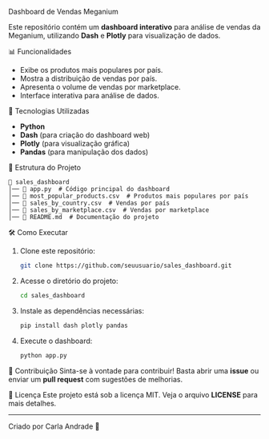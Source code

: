  Dashboard de Vendas Meganium

Este repositório contém um **dashboard interativo** para análise de vendas da Meganium, utilizando **Dash** e **Plotly** para visualização de dados.

 📊 Funcionalidades
- Exibe os produtos mais populares por país.
- Mostra a distribuição de vendas por país.
- Apresenta o volume de vendas por marketplace.
- Interface interativa para análise de dados.

🚀 Tecnologias Utilizadas
- **Python**
- **Dash** (para criação do dashboard web)
- **Plotly** (para visualização gráfica)
- **Pandas** (para manipulação dos dados)

📂 Estrutura do Projeto
```
📁 sales_dashboard
│── 📄 app.py  # Código principal do dashboard
│── 📄 most_popular_products.csv  # Produtos mais populares por país
│── 📄 sales_by_country.csv  # Vendas por país
│── 📄 sales_by_marketplace.csv  # Vendas por marketplace
│── 📄 README.md  # Documentação do projeto
```

🛠 Como Executar
1. Clone este repositório:
   ```bash
   git clone https://github.com/seuusuario/sales_dashboard.git
   ```
2. Acesse o diretório do projeto:
   ```bash
   cd sales_dashboard
   ```
3. Instale as dependências necessárias:
   ```bash
   pip install dash plotly pandas
   ```
4. Execute o dashboard:
   ```bash
   python app.py
   ```

📌 Contribuição
Sinta-se à vontade para contribuir! Basta abrir uma **issue** ou enviar um **pull request** com sugestões de melhorias.

📜 Licença
Este projeto está sob a licença MIT. Veja o arquivo **LICENSE** para mais detalhes.

---

Criado por Carla Andrade 🚀
